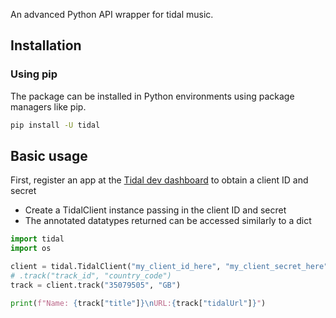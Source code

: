 An advanced Python API wrapper for tidal music.

## Installation
### Using pip
The package can be installed in Python environments using package managers like pip.
```bat
pip install -U tidal
```
## Basic usage
First, register an app at the [Tidal dev dashboard](https://developer.tidal.com/dashboard) to obtain a client ID and secret
- Create a TidalClient instance passing in the client ID and secret
- The annotated datatypes returned can be accessed similarly to a dict
```python
import tidal
import os

client = tidal.TidalClient("my_client_id_here", "my_client_secret_here")
# .track("track_id", "country_code")
track = client.track("35079505", "GB")

print(f"Name: {track["title"]}\nURL:{track["tidalUrl"]}")
```
